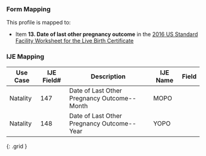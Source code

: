 ### Form Mapping
This profile is mapped to:
 * Item **13. Date of last other pregnancy outcome** in the [2016 US Standard Facility Worksheet for the Live Birth Certificate](https://www.cdc.gov/nchs/data/dvs/facility-worksheet-2016-508.pdf)

### IJE Mapping

| **Use Case** | **IJE Field#** | **Description** | **IJE Name** | **Field** |
| ------------ | -------------- | --------------- | ------------ | --------- |
| Natality | 147 | Date of Last Other Pregnancy Outcome--Month | MOPO |  |
| Natality | 148 | Date of Last Other Pregnancy Outcome--Year | YOPO |  |
{: .grid }

